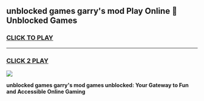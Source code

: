 
## unblocked games garry's mod Play Online 👋 Unblocked Games
<h3>
<a href="https://premium.freeplayer.one?title=unblocked_games_garry's_mod&ref=19F">CLICK TO PLAY</a></h3>
<hr>

<h3>
<a href="https://premium.freeplayer.one?title=unblocked_games_garry's_mod&ref=19F">CLICK 2 PLAY</a>
  
</h3>

<a href="https://premium.freeplayer.one?title=unblocked_games_garry's_mod&ref=19F"><img src="https://clearcache.store/games.png"></a>


**unblocked games garry's mod games unblocked: Your Gateway to Fun and Accessible Online Gaming**
